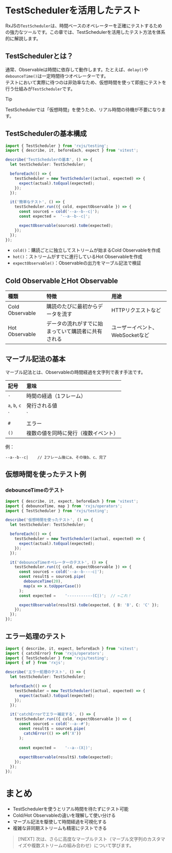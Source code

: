 

# TestSchedulerを活用したテスト

RxJSの`TestScheduler`は、時間ベースのオペレーターを正確にテストするための強力なツールです。この章では、TestSchedulerを活用したテスト方法を体系的に解説します。

## TestSchedulerとは？

通常、Observableは時間に依存して動作します。たとえば、`delay()`や`debounceTime()`は一定時間待つオペレーターです。  
テストにおいて実際に待つのは非効率なため、仮想時間を使って即座にテストを行う仕組みが`TestScheduler`です。

> [!TIP]
> TestSchedulerでは「仮想時間」を使うため、リアル時間の待機が不要になります。

## TestSchedulerの基本構成

```ts
import { TestScheduler } from 'rxjs/testing';
import { describe, it, beforeEach, expect } from 'vitest';

describe('TestSchedulerの基本', () => {
  let testScheduler: TestScheduler;

  beforeEach(() => {
    testScheduler = new TestScheduler((actual, expected) => {
      expect(actual).toEqual(expected);
    });
  });

  it('簡単なテスト', () => {
    testScheduler.run(({ cold, expectObservable }) => {
      const source$ = cold('--a--b--c|');
      const expected =  '--a--b--c|';

      expectObservable(source$).toBe(expected);
    });
  });
});
```

- `cold()`：購読ごとに独立してストリームが始まるCold Observableを作成
- `hot()`：ストリームがすでに進行しているHot Observableを作成
- `expectObservable()`：Observableの出力をマーブル記法で検証


## Cold ObservableとHot Observable

|種類|特徴|用途|
|:---|:---|:---|
|Cold Observable|購読のたびに最初からデータを流す|HTTPリクエストなど|
|Hot Observable|データの流れがすでに始まっていて購読者に共有される|ユーザーイベント、WebSocketなど|


## マーブル記法の基本

マーブル記法とは、Observableの時間経過を文字列で表す手法です。

|記号|意味|
|:---|:---|
|`-`|時間の経過（1フレーム）|
|`a`, `b`, `c`|発行される値|
|`|`|完了|
|`#`|エラー|
|`() `|複数の値を同時に発行（複数イベント）|

例：

```
--a--b--c|    // 2フレーム後にa、その後b、c、完了
```


## 仮想時間を使ったテスト例

### debounceTimeのテスト

```ts
import { describe, it, expect, beforeEach } from 'vitest';
import { debounceTime, map } from 'rxjs/operators';
import { TestScheduler } from 'rxjs/testing';

describe('仮想時間を使ったテスト', () => {
  let testScheduler: TestScheduler;

  beforeEach(() => {
    testScheduler = new TestScheduler((actual, expected) => {
      expect(actual).toEqual(expected);
    });
  });

  it('debounceTimeオペレーターのテスト', () => {
    testScheduler.run(({ cold, expectObservable }) => {
      const source$ = cold('--a--b----c|');
      const result$ = source$.pipe(
        debounceTime(20),
        map(x => x.toUpperCase())
      );
      const expected =    '-----------(C|)';  // ←これ！

      expectObservable(result$).toBe(expected, { B: 'B', C: 'C' });
    });
  });
});
```


## エラー処理のテスト

```ts
import { describe, it, expect, beforeEach } from 'vitest';
import { catchError} from 'rxjs/operators';
import { TestScheduler } from 'rxjs/testing';
import { of } from 'rxjs';

describe('エラー処理のテスト', () => {
  let testScheduler: TestScheduler;

  beforeEach(() => {
    testScheduler = new TestScheduler((actual, expected) => {
      expect(actual).toEqual(expected);
    });
  });

  it('catchErrorでエラー補足する', () => {
    testScheduler.run(({ cold, expectObservable }) => {
      const source$ = cold('--a--#');
      const result$ = source$.pipe(
        catchError(() => of('X'))
      );
  
      const expected =    '--a--(X|)';
  
      expectObservable(result$).toBe(expected);
    });
  });
});
```


# まとめ

- TestSchedulerを使うとリアル時間を待たずにテスト可能
- Cold/Hot Observableの違いを理解して使い分ける
- マーブル記法を駆使して時間経過を可視化する
- 複雑な非同期ストリームも精密にテストできる

> [!NEXT]
> 次は、さらに高度なマーブルテスト（マーブル文字列のカスタマイズや複数ストリームの組み合わせ）について学びます。